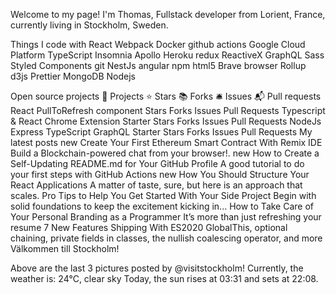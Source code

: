 Welcome to my page!
I'm Thomas, Fullstack developer from Lorient, France, currently living in Stockholm, Sweden.

Things I code with
React Webpack Docker github actions Google Cloud Platform TypeScript Insomnia Apollo Heroku redux ReactiveX GraphQL Sass Styled Components git NestJs angular npm html5 Brave browser Rollup d3js Prettier MongoDB Nodejs

Open source projects
🎁 Projects ⭐ Stars 📚 Forks 🛎 Issues 📬 Pull requests
React PullToRefresh component Stars Forks Issues Pull Requests
Typescript & React Chrome Extension Starter Stars Forks Issues Pull Requests
NodeJs Express TypeScript GraphQL Starter Stars Forks Issues Pull Requests
My latest posts
new Create Your First Ethereum Smart Contract With Remix IDE
Build a Blockchain-powered chat from your browser!.
new How to Create a Self-Updating README.md for Your GitHub Profile
A good tutorial to do your first steps with GitHub Actions
new How You Should Structure Your React Applications
A matter of taste, sure, but here is an approach that scales.
Pro Tips to Help You Get Started With Your Side Project
Begin with solid foundations to keep the excitement kicking in...
How to Take Care of Your Personal Branding as a Programmer
It’s more than just refreshing your resume
7 New Features Shipping With ES2020
GlobalThis, optional chaining, private fields in classes, the nullish coalescing operator, and more
Välkommen till Stockholm!

Above are the last 3 pictures posted by @visitstockholm!
Currently, the weather is: 24°C, clear sky
Today, the sun rises at 03:31 and sets at 22:08.
